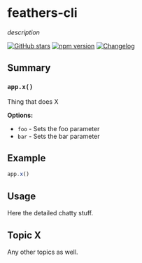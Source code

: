 # feathers-cli
*description*

[![GitHub stars](https://img.shields.io/github/stars/feathersjs/feathers-cli.png?style=social&label=Star)](https://github.com/feathersjs/feathers-cli/)
[![npm version](https://img.shields.io/npm/v/feathers-cli.png?style=flat-square)](https://www.npmjs.com/package/feathers-cli)
[![Changelog](https://img.shields.io/badge/changelog-.md-blue.png?style=flat-square)](https://github.com/feathersjs/feathers-cli/blob/master/CHANGELOG.md)


## Summary

### `app.x()`

Thing that does X

__Options:__

- `foo` - Sets the foo parameter
- `bar` - Sets the bar parameter

## Example

```js
app.x()
```

## Usage

Here the detailed chatty stuff.

## Topic X

Any other topics as well.